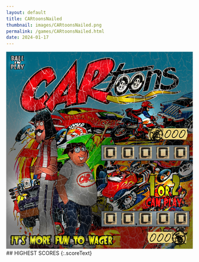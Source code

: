 ```yaml
---
layout: default
title: CARtoonsNailed
thumbnail: images/CARtoonsNailed.png
permalink: /games/CARtoonsNailed.html
date: 2024-01-17
---
```


<img src="../images/CARtoonsNailed.png" class="gameThumbnail img-fluid mx-auto align-middle">
## HIGHEST SCORES
{:.scoreText}


